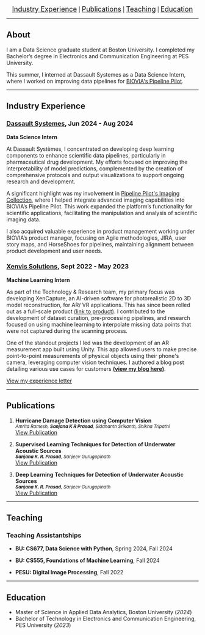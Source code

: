 <div align="center">
  <a href="#industry-experience" style="font-size: 18px;">Industry Experience</a> |
  <a href="#publications" style="font-size: 18px;" >Publications</a> |
  <a href="#teaching" style="font-size: 18px;">Teaching</a> |
  <a href="#education" style="font-size: 18px;">Education</a> 
</div>

---

## About
I am a Data Science graduate student at Boston University. I completed my Bachelor’s degree in Electronics and Communication Engineering at PES University.  

This summer, I interned at Dassault Systemes as a Data Science Intern, where I worked on improving data pipelines for [BIOVIA's Pipeline Pilot](https://www.3ds.com/products/biovia/pipeline-pilot).

---

## Industry Experience

### [Dassault Systemes](https://www.3ds.com), Jun 2024 - Aug 2024
**Data Science Intern**

At Dassault Systèmes, I concentrated on developing deep learning components to enhance scientific data pipelines, particularly in pharmaceutical drug development. My efforts focused on improving the interpretability of model predictions, complemented by the creation of comprehensive protocols and output visualizations to support ongoing research and development.

A significant highlight was my involvement in [Pipeline Pilot's Imaging Collection](https://www.3ds.com/products/biovia/pipeline-pilot/imaging-collection), where I helped integrate advanced imaging capabilities into BIOVIA’s Pipeline Pilot. This work expanded the platform’s functionality for scientific applications, facilitating the manipulation and analysis of scientific imaging data. 

I also acquired valuable experience in product management working under BIOVIA’s product manager, focusing on Agile methodologies, JIRA, user story maps, and HorseShoes for pipelines, maintaining alignment between product development and user needs. 


### [Xenvis Solutions](https://www.xenvis.com), Sept 2022 - May 2023
**Machine Learning Intern**

As part of the Technology & Research team, my primary focus was developing XenCapture, an AI-driven software for photorealistic 2D to 3D model reconstruction, for AR/ VR applications. This has since been rolled out as a full-scale product [(link to product)](https://xencapture.com). I contributed to the development of dataset curation, pre-processing pipelines, and research focused on using machine learning to interpolate missing data points that were not captured during the scanning process. 

One of the standout projects I led was the development of an AR measurement app built using Unity. This app allowed users to make precise point-to-point measurements of physical objects using their phone's camera, leveraging computer vision techniques. I authored a blog post detailing various use cases for customers **[(view my blog here)](https://www.xenvis.com/measurements-using-augmented-reality/)**.

[View my experience letter](assets/xenvis_experience_letter.pdf)
   


---

## Publications
1. **Hurricane Damage Detection using Computer Vision**  
<small> _Amrita Ramesh, **Sanjana K R Prasad**, Siddhanth Srikanth, Shikha Tripathi_ </small>  
[View Publication](assets/3591156.3591174.pdf)
  
3. **Supervised Learning Techniques for Detection of Underwater Acoustic Sources**  
<small> _**Sanjana K. R. Prasad**, Sanjeev Gurugopinath_ </small>  
[View Publication](assets/Supervised_Learning_Techniques_for_Detection_of_Underwater_Acoustic_Sources.pdf)
  
4. **Deep Learning Techniques for Detection of Underwater Acoustic Sources**  
<small> _**Sanjana K. R. Prasad**, Sanjeev Gurugopinath_ </small>  
[View Publication](assets/Deep_Learning_Techniques_for_Detection_of_Underwater_Acoustic_Sources.pdf)

---

## Teaching
### Teaching Assistantships 

- **BU: CS677, Data Science with Python**, Spring 2024, Fall 2024  

- **BU: CS555, Foundations of Machine Learning**, Fall 2024

- **PESU: Digital Image Processing**, Fall 2022


---

## Education

- Master of Science in Applied Data Analytics, Boston University (_2024_)								       		
- Bachelor of Technology in Electronics and Communication Engineering, PES University (_2023_)	




